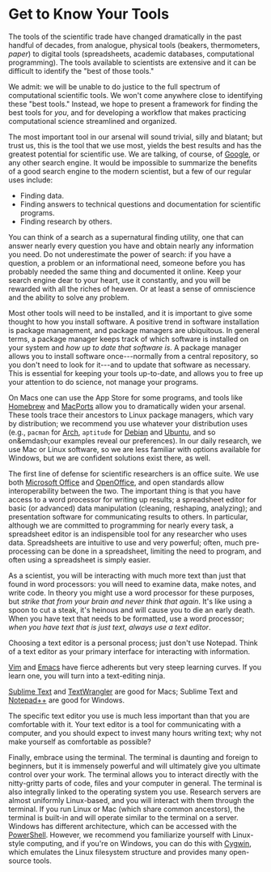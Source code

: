 Get to Know Your Tools
======================
The tools of the scientific trade have changed dramatically in the past handful of decades, from analogue, physical tools (beakers, thermometers, _paper_) to digital tools (spreadsheets, academic databases, computational programming). The tools available to scientists are extensive and it can be difficult to identify the "best of those tools."

We admit: we will be unable to do justice to the full spectrum of computational scientific tools. We won't come anywhere close to identifying these "best tools." Instead, we hope to present a framework for finding the best tools for _you_, and for developing a workflow that makes practicing computational science streamlined and organized.

The most important tool in our arsenal will sound trivial, silly and blatant; but trust us, this is the tool that we use most, yields the best results and has the greatest potential for scientific use. We are talking, of course, of [Google](http://www.google.com), or any other search engine. It would be impossible to summarize the benefits of a good search engine to the modern scientist, but a few of our regular uses include:

* Finding data.
* Finding answers to technical questions and documentation for scientific programs.
* Finding research by others.

You can think of a search as a supernatural finding utility, one that can answer nearly every question you have and obtain nearly any information you need. Do not underestimate the power of search: if you have a question, a problem or an informational need, someone before you has probably needed the same thing and documented it online. Keep your search engine dear to your heart, use it constantly, and you will be rewarded with all the riches of heaven. Or at least a sense of omniscience and the ability to solve any problem.

Most other tools will need to be installed, and it is important to give some thought to how you install software. A positive trend in software installation is package management, and package managers are ubiquitous. In general terms, a package manager keeps track of which software is installed on your system and _how up to date that software is_. A package manager allows you to install software once---normally from a central repository, so you don't need to look for it---and to update that software as necessary. This is essential for keeping your tools up-to-date, and allows you to free up your attention to do science, not manage your programs.

On Macs one can use the App Store for some programs, and tools like [Homebrew](http://brew.sh/) and [MacPorts](http://www.macports.org/) allow you to dramatically widen your arsenal. These tools trace their ancestors to Linux package managers, which vary by distribution; we recommend you use whatever your distribution uses (e.g., `pacman` for [Arch](https://www.archlinux.org/), `aptitude` for [Debian](http://www.debian.org/) and [Ubuntu](http://www.ubuntu.com/), and so on&emdash;our examples reveal our preferences). In our daily research, we use Mac or Linux software, so we are less familiar with options available for Windows, but we are confident solutions exist there, as well.

The first line of defense for scientific researchers is an office suite. We use both [Microsoft Office](TODO) and [OpenOffice](TODO), and open standards allow interoperability between the two. The important thing is that you have access to a word processor for writing up results; a spreadsheet editor for basic (or advanced) data manipulation (cleaning, reshaping, analyzing); and presentation software for communicating results to others. In particular, although we are committed to programming for nearly every task, a spreadsheet editor is an indispensible tool for any researcher who uses data. Spreadsheets are intuitive to use and very powerful; often, much pre-processing can be done in a spreadsheet, limiting the need to program, and often using a spreadsheet is simply easier.

As a scientist, you will be interacting with much more text than just that found in word processors: you will need to examine data, make notes, and write code. In theory you might use a word processor for these purposes, but *strike that from your brain and never think that again*. It's like using a spoon to cut a steak, it's heinous and will cause you to die an early death. When you have text that needs to be formatted, use a word processor; *when you have text that is just text, always use a text editor*.

Choosing a text editor is a personal process; just don't use Notepad. Think of a text editor as your primary interface for interacting with information.

[Vim](http://www.vim.org/) and [Emacs](http://www.gnu.org/software/emacs/) have fierce adherents but very steep learning curves. If you learn one, you will turn into a text-editing ninja.

[Sublime Text](http://www.sublimetext.com/) and [TextWrangler](http://www.barebones.com/products/textwrangler/) are good for Macs; Sublime Text and [Notepad++](http://notepad-plus-plus.org/) are good for Windows.

The specific text editor you use is much less important than that you are comfortable with it. Your text editor is a tool for communicating with a computer, and you should expect to invest many hours writing text; why not make yourself as comfortable as possible?

Finally, embrace using the terminal. The terminal is daunting and foreign to beginners, but it is immensely powerful and will ultimately give you ultimate control over your work. The terminal allows you to interact directly with the nitty-gritty parts of code, files and your computer in general. The terminal is also integrally linked to the operating system you use. Research servers are almost uniformly Linux-based, and you will interact with them through the terminal. If you run Linux or Mac (which share common ancestors), the terminal is built-in and will operate similar to the terminal on a server. Windows has different architecture, which can be accessed with the [PowerShell](TODO). However, we recommend you familiarize yourself with Linux-style computing, and if you're on Windows, you can do this with [Cygwin](TODO), which emulates the Linux filesystem structure and provides many open-source tools.
